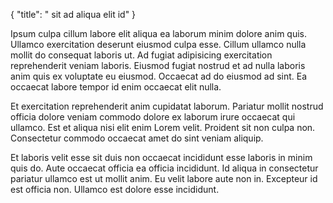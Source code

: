 {
  "title": " sit ad aliqua elit id"
}

Ipsum culpa cillum labore elit aliqua ea laborum minim dolore anim quis. Ullamco exercitation deserunt eiusmod culpa esse. Cillum ullamco nulla mollit do consequat laboris ut. Ad fugiat adipisicing exercitation reprehenderit veniam laboris. Eiusmod fugiat nostrud et ad nulla laboris anim quis ex voluptate eu eiusmod. Occaecat ad do eiusmod ad sint. Ea occaecat labore tempor id enim occaecat elit nulla.

Et exercitation reprehenderit anim cupidatat laborum. Pariatur mollit nostrud officia dolore veniam commodo dolore ex laborum irure occaecat qui ullamco. Est et aliqua nisi elit enim Lorem velit. Proident sit non culpa non. Consectetur commodo occaecat amet do sint veniam aliquip.

Et laboris velit esse sit duis non occaecat incididunt esse laboris in minim quis do. Aute occaecat officia ea officia incididunt. Id aliqua in consectetur pariatur ullamco est ut mollit anim. Eu velit labore aute non in. Excepteur id est officia non. Ullamco est dolore esse incididunt.
